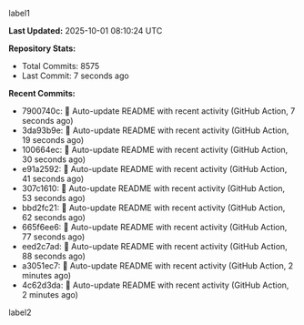 
label1 
<!-- ACTIVITY_START -->
**Last Updated:** 2025-10-01 08:10:24 UTC

**Repository Stats:**
- Total Commits: 8575
- Last Commit: 7 seconds ago

**Recent Commits:**
- 7900740c: 🤖 Auto-update README with recent activity (GitHub Action, 7 seconds ago)
- 3da93b9e: 🤖 Auto-update README with recent activity (GitHub Action, 19 seconds ago)
- 100664ec: 🤖 Auto-update README with recent activity (GitHub Action, 30 seconds ago)
- e91a2592: 🤖 Auto-update README with recent activity (GitHub Action, 41 seconds ago)
- 307c1610: 🤖 Auto-update README with recent activity (GitHub Action, 53 seconds ago)
- bbd2fc21: 🤖 Auto-update README with recent activity (GitHub Action, 62 seconds ago)
- 665f6ee6: 🤖 Auto-update README with recent activity (GitHub Action, 77 seconds ago)
- eed2c7ad: 🤖 Auto-update README with recent activity (GitHub Action, 88 seconds ago)
- a3051ec7: 🤖 Auto-update README with recent activity (GitHub Action, 2 minutes ago)
- 4c62d3da: 🤖 Auto-update README with recent activity (GitHub Action, 2 minutes ago)
<!-- ACTIVITY_END -->

label2
